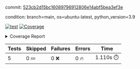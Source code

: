 commit: [523cb2d15bc16089796912806e14abf5bea3ef3e](https://github.com/rcmdnk/chatgpt-prompt-wrapper/tree/523cb2d15bc16089796912806e14abf5bea3ef3e)

condition: branch=main, os=ubuntu-latest, python_version=3.9

[![test](https://github.com/rcmdnk/chatgpt-prompt-wrapper/actions/workflows/test.yml/badge.svg)](https://github.com/rcmdnk/chatgpt-prompt-wrapper/actions/runs/4736043475)
<a href="https://github.com/rcmdnk/chatgpt-prompt-wrapper/blob/523cb2d15bc16089796912806e14abf5bea3ef3e/README.md"><img alt="Coverage" src="https://img.shields.io/badge/Coverage-35%25-red.svg" /></a><details><summary>Coverage Report </summary><table><tr><th>File</th><th>Stmts</th><th>Miss</th><th>Cover</th><th>Missing</th></tr><tbody><tr><td colspan="5"><b>src/chatgpt_prompt_wrapper</b></td></tr><tr><td>&nbsp; &nbsp;<a href="https://github.com/rcmdnk/chatgpt-prompt-wrapper/blob/523cb2d15bc16089796912806e14abf5bea3ef3e/src/chatgpt_prompt_wrapper/chatgpt_prompt_wrapper.py">chatgpt_prompt_wrapper.py</a></td><td>138</td><td>101</td><td>27%</td><td><a href="https://github.com/rcmdnk/chatgpt-prompt-wrapper/blob/523cb2d15bc16089796912806e14abf5bea3ef3e/src/chatgpt_prompt_wrapper/chatgpt_prompt_wrapper.py#L47-L52">47&ndash;52</a>, <a href="https://github.com/rcmdnk/chatgpt-prompt-wrapper/blob/523cb2d15bc16089796912806e14abf5bea3ef3e/src/chatgpt_prompt_wrapper/chatgpt_prompt_wrapper.py#L55-L63">55&ndash;63</a>, <a href="https://github.com/rcmdnk/chatgpt-prompt-wrapper/blob/523cb2d15bc16089796912806e14abf5bea3ef3e/src/chatgpt_prompt_wrapper/chatgpt_prompt_wrapper.py#L66-L74">66&ndash;74</a>, <a href="https://github.com/rcmdnk/chatgpt-prompt-wrapper/blob/523cb2d15bc16089796912806e14abf5bea3ef3e/src/chatgpt_prompt_wrapper/chatgpt_prompt_wrapper.py#L77-L82">77&ndash;82</a>, <a href="https://github.com/rcmdnk/chatgpt-prompt-wrapper/blob/523cb2d15bc16089796912806e14abf5bea3ef3e/src/chatgpt_prompt_wrapper/chatgpt_prompt_wrapper.py#L85-L88">85&ndash;88</a>, <a href="https://github.com/rcmdnk/chatgpt-prompt-wrapper/blob/523cb2d15bc16089796912806e14abf5bea3ef3e/src/chatgpt_prompt_wrapper/chatgpt_prompt_wrapper.py#L99-L110">99&ndash;110</a>, <a href="https://github.com/rcmdnk/chatgpt-prompt-wrapper/blob/523cb2d15bc16089796912806e14abf5bea3ef3e/src/chatgpt_prompt_wrapper/chatgpt_prompt_wrapper.py#L113-L119">113&ndash;119</a>, <a href="https://github.com/rcmdnk/chatgpt-prompt-wrapper/blob/523cb2d15bc16089796912806e14abf5bea3ef3e/src/chatgpt_prompt_wrapper/chatgpt_prompt_wrapper.py#L130-L149">130&ndash;149</a>, <a href="https://github.com/rcmdnk/chatgpt-prompt-wrapper/blob/523cb2d15bc16089796912806e14abf5bea3ef3e/src/chatgpt_prompt_wrapper/chatgpt_prompt_wrapper.py#L153-L162">153&ndash;162</a>, <a href="https://github.com/rcmdnk/chatgpt-prompt-wrapper/blob/523cb2d15bc16089796912806e14abf5bea3ef3e/src/chatgpt_prompt_wrapper/chatgpt_prompt_wrapper.py#L167-L177">167&ndash;177</a>, <a href="https://github.com/rcmdnk/chatgpt-prompt-wrapper/blob/523cb2d15bc16089796912806e14abf5bea3ef3e/src/chatgpt_prompt_wrapper/chatgpt_prompt_wrapper.py#L180-L225">180&ndash;225</a>, <a href="https://github.com/rcmdnk/chatgpt-prompt-wrapper/blob/523cb2d15bc16089796912806e14abf5bea3ef3e/src/chatgpt_prompt_wrapper/chatgpt_prompt_wrapper.py#L231-L237">231&ndash;237</a></td></tr><tr><td>&nbsp; &nbsp;<a href="https://github.com/rcmdnk/chatgpt-prompt-wrapper/blob/523cb2d15bc16089796912806e14abf5bea3ef3e/src/chatgpt_prompt_wrapper/config.py">config.py</a></td><td>11</td><td>3</td><td>73%</td><td><a href="https://github.com/rcmdnk/chatgpt-prompt-wrapper/blob/523cb2d15bc16089796912806e14abf5bea3ef3e/src/chatgpt_prompt_wrapper/config.py#L11-L14">11&ndash;14</a></td></tr><tr><td>&nbsp; &nbsp;<a href="https://github.com/rcmdnk/chatgpt-prompt-wrapper/blob/523cb2d15bc16089796912806e14abf5bea3ef3e/src/chatgpt_prompt_wrapper/log_formatter.py">log_formatter.py</a></td><td>22</td><td>16</td><td>27%</td><td><a href="https://github.com/rcmdnk/chatgpt-prompt-wrapper/blob/523cb2d15bc16089796912806e14abf5bea3ef3e/src/chatgpt_prompt_wrapper/log_formatter.py#L9-L24">9&ndash;24</a>, <a href="https://github.com/rcmdnk/chatgpt-prompt-wrapper/blob/523cb2d15bc16089796912806e14abf5bea3ef3e/src/chatgpt_prompt_wrapper/log_formatter.py#L29-L31">29&ndash;31</a>, <a href="https://github.com/rcmdnk/chatgpt-prompt-wrapper/blob/523cb2d15bc16089796912806e14abf5bea3ef3e/src/chatgpt_prompt_wrapper/log_formatter.py#L36-L42">36&ndash;42</a></td></tr><tr><td colspan="5"><b>src/chatgpt_prompt_wrapper/chatgpt</b></td></tr><tr><td>&nbsp; &nbsp;<a href="https://github.com/rcmdnk/chatgpt-prompt-wrapper/blob/523cb2d15bc16089796912806e14abf5bea3ef3e/src/chatgpt_prompt_wrapper/chatgpt/ask.py">ask.py</a></td><td>34</td><td>26</td><td>24%</td><td><a href="https://github.com/rcmdnk/chatgpt-prompt-wrapper/blob/523cb2d15bc16089796912806e14abf5bea3ef3e/src/chatgpt_prompt_wrapper/chatgpt/ask.py#L21-L63">21&ndash;63</a></td></tr><tr><td>&nbsp; &nbsp;<a href="https://github.com/rcmdnk/chatgpt-prompt-wrapper/blob/523cb2d15bc16089796912806e14abf5bea3ef3e/src/chatgpt_prompt_wrapper/chatgpt/chat.py">chat.py</a></td><td>81</td><td>63</td><td>22%</td><td><a href="https://github.com/rcmdnk/chatgpt-prompt-wrapper/blob/523cb2d15bc16089796912806e14abf5bea3ef3e/src/chatgpt_prompt_wrapper/chatgpt/chat.py#L36-L37">36&ndash;37</a>, <a href="https://github.com/rcmdnk/chatgpt-prompt-wrapper/blob/523cb2d15bc16089796912806e14abf5bea3ef3e/src/chatgpt_prompt_wrapper/chatgpt/chat.py#L40-L75">40&ndash;75</a>, <a href="https://github.com/rcmdnk/chatgpt-prompt-wrapper/blob/523cb2d15bc16089796912806e14abf5bea3ef3e/src/chatgpt_prompt_wrapper/chatgpt/chat.py#L85-L145">85&ndash;145</a></td></tr><tr><td>&nbsp; &nbsp;<a href="https://github.com/rcmdnk/chatgpt-prompt-wrapper/blob/523cb2d15bc16089796912806e14abf5bea3ef3e/src/chatgpt_prompt_wrapper/chatgpt/chatgpt.py">chatgpt.py</a></td><td>102</td><td>65</td><td>36%</td><td><a href="https://github.com/rcmdnk/chatgpt-prompt-wrapper/blob/523cb2d15bc16089796912806e14abf5bea3ef3e/src/chatgpt_prompt_wrapper/chatgpt/chatgpt.py#L72-L112">72&ndash;112</a>, <a href="https://github.com/rcmdnk/chatgpt-prompt-wrapper/blob/523cb2d15bc16089796912806e14abf5bea3ef3e/src/chatgpt_prompt_wrapper/chatgpt/chatgpt.py#L115-L123">115&ndash;123</a>, <a href="https://github.com/rcmdnk/chatgpt-prompt-wrapper/blob/523cb2d15bc16089796912806e14abf5bea3ef3e/src/chatgpt_prompt_wrapper/chatgpt/chatgpt.py#L126-L141">126&ndash;141</a>, <a href="https://github.com/rcmdnk/chatgpt-prompt-wrapper/blob/523cb2d15bc16089796912806e14abf5bea3ef3e/src/chatgpt_prompt_wrapper/chatgpt/chatgpt.py#L144-L150">144&ndash;150</a>, <a href="https://github.com/rcmdnk/chatgpt-prompt-wrapper/blob/523cb2d15bc16089796912806e14abf5bea3ef3e/src/chatgpt_prompt_wrapper/chatgpt/chatgpt.py#L153-L154">153&ndash;154</a>, <a href="https://github.com/rcmdnk/chatgpt-prompt-wrapper/blob/523cb2d15bc16089796912806e14abf5bea3ef3e/src/chatgpt_prompt_wrapper/chatgpt/chatgpt.py#L163-L171">163&ndash;171</a>, <a href="https://github.com/rcmdnk/chatgpt-prompt-wrapper/blob/523cb2d15bc16089796912806e14abf5bea3ef3e/src/chatgpt_prompt_wrapper/chatgpt/chatgpt.py#L174">174</a>, <a href="https://github.com/rcmdnk/chatgpt-prompt-wrapper/blob/523cb2d15bc16089796912806e14abf5bea3ef3e/src/chatgpt_prompt_wrapper/chatgpt/chatgpt.py#L177-L180">177&ndash;180</a>, <a href="https://github.com/rcmdnk/chatgpt-prompt-wrapper/blob/523cb2d15bc16089796912806e14abf5bea3ef3e/src/chatgpt_prompt_wrapper/chatgpt/chatgpt.py#L183-L188">183&ndash;188</a>, <a href="https://github.com/rcmdnk/chatgpt-prompt-wrapper/blob/523cb2d15bc16089796912806e14abf5bea3ef3e/src/chatgpt_prompt_wrapper/chatgpt/chatgpt.py#L191-L195">191&ndash;195</a>, <a href="https://github.com/rcmdnk/chatgpt-prompt-wrapper/blob/523cb2d15bc16089796912806e14abf5bea3ef3e/src/chatgpt_prompt_wrapper/chatgpt/chatgpt.py#L198-L202">198&ndash;202</a>, <a href="https://github.com/rcmdnk/chatgpt-prompt-wrapper/blob/523cb2d15bc16089796912806e14abf5bea3ef3e/src/chatgpt_prompt_wrapper/chatgpt/chatgpt.py#L210-L213">210&ndash;213</a>, <a href="https://github.com/rcmdnk/chatgpt-prompt-wrapper/blob/523cb2d15bc16089796912806e14abf5bea3ef3e/src/chatgpt_prompt_wrapper/chatgpt/chatgpt.py#L218-L230">218&ndash;230</a>, <a href="https://github.com/rcmdnk/chatgpt-prompt-wrapper/blob/523cb2d15bc16089796912806e14abf5bea3ef3e/src/chatgpt_prompt_wrapper/chatgpt/chatgpt.py#L233">233</a></td></tr><tr><td>&nbsp; &nbsp;<a href="https://github.com/rcmdnk/chatgpt-prompt-wrapper/blob/523cb2d15bc16089796912806e14abf5bea3ef3e/src/chatgpt_prompt_wrapper/chatgpt/discuss.py">discuss.py</a></td><td>96</td><td>81</td><td>16%</td><td><a href="https://github.com/rcmdnk/chatgpt-prompt-wrapper/blob/523cb2d15bc16089796912806e14abf5bea3ef3e/src/chatgpt_prompt_wrapper/chatgpt/discuss.py#L36-L39">36&ndash;39</a>, <a href="https://github.com/rcmdnk/chatgpt-prompt-wrapper/blob/523cb2d15bc16089796912806e14abf5bea3ef3e/src/chatgpt_prompt_wrapper/chatgpt/discuss.py#L42-L54">42&ndash;54</a>, <a href="https://github.com/rcmdnk/chatgpt-prompt-wrapper/blob/523cb2d15bc16089796912806e14abf5bea3ef3e/src/chatgpt_prompt_wrapper/chatgpt/discuss.py#L57-L59">57&ndash;59</a>, <a href="https://github.com/rcmdnk/chatgpt-prompt-wrapper/blob/523cb2d15bc16089796912806e14abf5bea3ef3e/src/chatgpt_prompt_wrapper/chatgpt/discuss.py#L64-L109">64&ndash;109</a>, <a href="https://github.com/rcmdnk/chatgpt-prompt-wrapper/blob/523cb2d15bc16089796912806e14abf5bea3ef3e/src/chatgpt_prompt_wrapper/chatgpt/discuss.py#L113-L191">113&ndash;191</a></td></tr><tr><td>&nbsp; &nbsp;<a href="https://github.com/rcmdnk/chatgpt-prompt-wrapper/blob/523cb2d15bc16089796912806e14abf5bea3ef3e/src/chatgpt_prompt_wrapper/chatgpt/stream.py">stream.py</a></td><td>49</td><td>38</td><td>22%</td><td><a href="https://github.com/rcmdnk/chatgpt-prompt-wrapper/blob/523cb2d15bc16089796912806e14abf5bea3ef3e/src/chatgpt_prompt_wrapper/chatgpt/stream.py#L13-L25">13&ndash;25</a>, <a href="https://github.com/rcmdnk/chatgpt-prompt-wrapper/blob/523cb2d15bc16089796912806e14abf5bea3ef3e/src/chatgpt_prompt_wrapper/chatgpt/stream.py#L28-L30">28&ndash;30</a>, <a href="https://github.com/rcmdnk/chatgpt-prompt-wrapper/blob/523cb2d15bc16089796912806e14abf5bea3ef3e/src/chatgpt_prompt_wrapper/chatgpt/stream.py#L38-L65">38&ndash;65</a>, <a href="https://github.com/rcmdnk/chatgpt-prompt-wrapper/blob/523cb2d15bc16089796912806e14abf5bea3ef3e/src/chatgpt_prompt_wrapper/chatgpt/stream.py#L68">68</a>, <a href="https://github.com/rcmdnk/chatgpt-prompt-wrapper/blob/523cb2d15bc16089796912806e14abf5bea3ef3e/src/chatgpt_prompt_wrapper/chatgpt/stream.py#L71-L79">71&ndash;79</a></td></tr><tr><td colspan="5"><b>src/chatgpt_prompt_wrapper/cmd</b></td></tr><tr><td>&nbsp; &nbsp;<a href="https://github.com/rcmdnk/chatgpt-prompt-wrapper/blob/523cb2d15bc16089796912806e14abf5bea3ef3e/src/chatgpt_prompt_wrapper/cmd/commands.py">commands.py</a></td><td>18</td><td>15</td><td>17%</td><td><a href="https://github.com/rcmdnk/chatgpt-prompt-wrapper/blob/523cb2d15bc16089796912806e14abf5bea3ef3e/src/chatgpt_prompt_wrapper/cmd/commands.py#L6-L24">6&ndash;24</a></td></tr><tr><td>&nbsp; &nbsp;<a href="https://github.com/rcmdnk/chatgpt-prompt-wrapper/blob/523cb2d15bc16089796912806e14abf5bea3ef3e/src/chatgpt_prompt_wrapper/cmd/cost.py">cost.py</a></td><td>12</td><td>8</td><td>33%</td><td><a href="https://github.com/rcmdnk/chatgpt-prompt-wrapper/blob/523cb2d15bc16089796912806e14abf5bea3ef3e/src/chatgpt_prompt_wrapper/cmd/cost.py#L7-L14">7&ndash;14</a></td></tr><tr><td>&nbsp; &nbsp;<a href="https://github.com/rcmdnk/chatgpt-prompt-wrapper/blob/523cb2d15bc16089796912806e14abf5bea3ef3e/src/chatgpt_prompt_wrapper/cmd/init.py">init.py</a></td><td>9</td><td>5</td><td>44%</td><td><a href="https://github.com/rcmdnk/chatgpt-prompt-wrapper/blob/523cb2d15bc16089796912806e14abf5bea3ef3e/src/chatgpt_prompt_wrapper/cmd/init.py#L8-L14">8&ndash;14</a></td></tr><tr><td><b>TOTAL</b></td><td><b>651</b></td><td><b>421</b></td><td><b>35%</b></td><td>&nbsp;</td></tr></tbody></table></details>

| Tests | Skipped | Failures | Errors | Time |
| ----- | ------- | -------- | -------- | ------------------ |
| 5 | 0 :zzz: | 0 :x: | 0 :fire: | 1.110s :stopwatch: |

